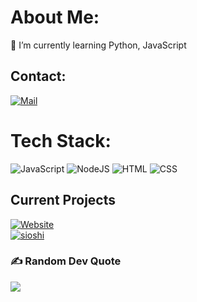 

# About Me:
🌱 I’m currently learning Python, JavaScript


## Contact:
[![Mail](https://img.shields.io/badge/Mail-Contact_Me-red?style=flat-square&logo=gmail&logoColor=7726d3&labelColor=000000&color=6288f1)](mailto:contact@mukoshi.com)

# Tech Stack:
![JavaScript](https://img.shields.io/badge/javascript-%23323330.svg?style=for-the-badge&logo=javascript&logoColor=%23F7DF1E) ![NodeJS](https://img.shields.io/badge/Node.js-43853D?style=for-the-badge&logo=node.js&logoColor=white) ![HTML](https://img.shields.io/badge/html5-%23E34F26.svg?style=for-the-badge&logo=html5&logoColor=white) ![CSS](https://img.shields.io/badge/css3-%231572B6.svg?style=for-the-badge&logo=css3&logoColor=white)

## Current Projects
[![Website](https://img.shields.io/badge/website-000000?style=for-the-badge&logo=About.me&logoColor=white)](https://mukoshi.com)<br>[![sioshi](https://img.shields.io/badge/Discord-7289DA?style=for-the-badge&logo=discord&logoColor=white)](https://sioshi.mukoshi.com)

### ✍️ Random Dev Quote
![](https://quotes-github-readme.vercel.app/api?type=horizontal&theme=radical)

</div> 
